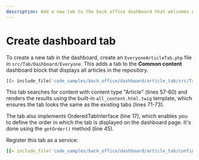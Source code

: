 ```yaml
---
description: Add a new tab to the back office dashboard that welcomes every user after logging in.
---
```


# Create dashboard tab

To create a new tab in the dashboard, create an `EveryoneArticleTab.php` file in `src/Tab/Dashboard/Everyone`.
This adds a tab to the **Common content** dashboard block that displays all articles in the repository.

``` php hl_lines="17 45 57-60 71-73"
[[= include_file('code_samples/back_office/dashboard/article_tab/src/Tab/Dashboard/Everyone/EveryoneArticleTab.php') =]]
```

This tab searches for content with content type "Article" (lines 57-60) and renders the results using the built-in `all_content.html.twig` template, which ensures the tab looks the same as the existing tabs (lines 71-73).

The tab also implements OrderedTabInterface (line 17), which enables you to define the order in which the tab is displayed on the dashboard page.
It's done using the `getOrder()` method (line 45).

Register this tab as a service:

``` yaml
[[= include_file('code_samples/back_office/dashboard/article_tab/config/custom_services.yaml', 0, 7) =]]
```
